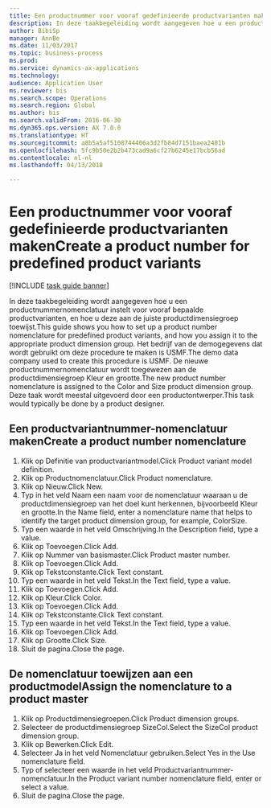 ```yaml
--- 
title: Een productnummer voor vooraf gedefinieerde productvarianten maken
description: In deze taakbegeleiding wordt aangegeven hoe u een productnummernomenclatuur instelt voor vooraf bepaalde productvarianten, en hoe u deze aan de juiste productdimensiegroep toewijst.
author: BibiSp
manager: AnnBe
ms.date: 11/03/2017
ms.topic: business-process
ms.prod: 
ms.service: dynamics-ax-applications
ms.technology: 
audience: Application User
ms.reviewer: bis
ms.search.scope: Operations
ms.search.region: Global
ms.author: bis
ms.search.validFrom: 2016-06-30
ms.dyn365.ops.version: AX 7.0.0
ms.translationtype: HT
ms.sourcegitcommit: a8b5a5af5108744406a3d2fb84d7151baea2481b
ms.openlocfilehash: 5fc9b50e2b2b473cad9a6cf27b6245e17bcb56ad
ms.contentlocale: nl-nl
ms.lasthandoff: 04/13/2018

---
```

# <a name="create-a-product-number-for-predefined-product-variants"></a><span data-ttu-id="71e13-103">Een productnummer voor vooraf gedefinieerde productvarianten maken</span><span class="sxs-lookup"><span data-stu-id="71e13-103">Create a product number for predefined product variants</span></span>

[!INCLUDE [task guide banner](../../includes/task-guide-banner.md)]

<span data-ttu-id="71e13-104">In deze taakbegeleiding wordt aangegeven hoe u een productnummernomenclatuur instelt voor vooraf bepaalde productvarianten, en hoe u deze aan de juiste productdimensiegroep toewijst.</span><span class="sxs-lookup"><span data-stu-id="71e13-104">This guide shows you how to set up a product number nomenclature for predefined product variants, and how you assign it to the appropriate product dimension group.</span></span> <span data-ttu-id="71e13-105">Het bedrijf van de demogegevens dat wordt gebruikt om deze procedure te maken is USMF.</span><span class="sxs-lookup"><span data-stu-id="71e13-105">The demo data company used to create this procedure is USMF.</span></span> <span data-ttu-id="71e13-106">De nieuwe productnummernomenclatuur wordt toegewezen aan de productdimensiegroep Kleur en grootte.</span><span class="sxs-lookup"><span data-stu-id="71e13-106">The new product number nomenclature is assigned to the Color and Size product dimension group.</span></span> <span data-ttu-id="71e13-107">Deze taak wordt meestal uitgevoerd door een productontwerper.</span><span class="sxs-lookup"><span data-stu-id="71e13-107">This task would typically be done by a product designer.</span></span>


## <a name="create-a-product-number-nomenclature"></a><span data-ttu-id="71e13-108">Een productvariantnummer-nomenclatuur maken</span><span class="sxs-lookup"><span data-stu-id="71e13-108">Create a product number nomenclature</span></span>
1. <span data-ttu-id="71e13-109">Klik op Definitie van productvariantmodel.</span><span class="sxs-lookup"><span data-stu-id="71e13-109">Click Product variant model definition.</span></span>
2. <span data-ttu-id="71e13-110">Klik op Productnomenclatuur.</span><span class="sxs-lookup"><span data-stu-id="71e13-110">Click Product nomenclature.</span></span>
3. <span data-ttu-id="71e13-111">Klik op Nieuw.</span><span class="sxs-lookup"><span data-stu-id="71e13-111">Click New.</span></span>
4. <span data-ttu-id="71e13-112">Typ in het veld Naam een naam voor de nomenclatuur waaraan u de productdimensiegroep van het doel kunt herkennen, bijvoorbeeld Kleur en grootte.</span><span class="sxs-lookup"><span data-stu-id="71e13-112">In the Name field, enter a nomenclature name that helps to identify the target product dimension group, for example, ColorSize.</span></span>
5. <span data-ttu-id="71e13-113">Typ een waarde in het veld Omschrijving.</span><span class="sxs-lookup"><span data-stu-id="71e13-113">In the Description field, type a value.</span></span>
6. <span data-ttu-id="71e13-114">Klik op Toevoegen.</span><span class="sxs-lookup"><span data-stu-id="71e13-114">Click Add.</span></span>
7. <span data-ttu-id="71e13-115">Klik op Nummer van basismaster.</span><span class="sxs-lookup"><span data-stu-id="71e13-115">Click Product master number.</span></span>
8. <span data-ttu-id="71e13-116">Klik op Toevoegen.</span><span class="sxs-lookup"><span data-stu-id="71e13-116">Click Add.</span></span>
9. <span data-ttu-id="71e13-117">Klik op Tekstconstante.</span><span class="sxs-lookup"><span data-stu-id="71e13-117">Click Text constant.</span></span>
10. <span data-ttu-id="71e13-118">Typ een waarde in het veld Tekst.</span><span class="sxs-lookup"><span data-stu-id="71e13-118">In the Text field, type a value.</span></span>
11. <span data-ttu-id="71e13-119">Klik op Toevoegen.</span><span class="sxs-lookup"><span data-stu-id="71e13-119">Click Add.</span></span>
12. <span data-ttu-id="71e13-120">Klik op Kleur.</span><span class="sxs-lookup"><span data-stu-id="71e13-120">Click Color.</span></span>
13. <span data-ttu-id="71e13-121">Klik op Toevoegen.</span><span class="sxs-lookup"><span data-stu-id="71e13-121">Click Add.</span></span>
14. <span data-ttu-id="71e13-122">Klik op Tekstconstante.</span><span class="sxs-lookup"><span data-stu-id="71e13-122">Click Text constant.</span></span>
15. <span data-ttu-id="71e13-123">Typ een waarde in het veld Tekst.</span><span class="sxs-lookup"><span data-stu-id="71e13-123">In the Text field, type a value.</span></span>
16. <span data-ttu-id="71e13-124">Klik op Toevoegen.</span><span class="sxs-lookup"><span data-stu-id="71e13-124">Click Add.</span></span>
17. <span data-ttu-id="71e13-125">Klik op Grootte.</span><span class="sxs-lookup"><span data-stu-id="71e13-125">Click Size.</span></span>
18. <span data-ttu-id="71e13-126">Sluit de pagina.</span><span class="sxs-lookup"><span data-stu-id="71e13-126">Close the page.</span></span>

## <a name="assign-the-nomenclature-to-a-product-master"></a><span data-ttu-id="71e13-127">De nomenclatuur toewijzen aan een productmodel</span><span class="sxs-lookup"><span data-stu-id="71e13-127">Assign the nomenclature to a product master</span></span>
1. <span data-ttu-id="71e13-128">Klik op Productdimensiegroepen.</span><span class="sxs-lookup"><span data-stu-id="71e13-128">Click Product dimension groups.</span></span>
2. <span data-ttu-id="71e13-129">Selecteer de productdimensiegroep SizeCol.</span><span class="sxs-lookup"><span data-stu-id="71e13-129">Select the SizeCol product dimension group.</span></span>
3. <span data-ttu-id="71e13-130">Klik op Bewerken.</span><span class="sxs-lookup"><span data-stu-id="71e13-130">Click Edit.</span></span>
4. <span data-ttu-id="71e13-131">Selecteer Ja in het veld Nomenclatuur gebruiken.</span><span class="sxs-lookup"><span data-stu-id="71e13-131">Select Yes in the Use nomenclature field.</span></span>
5. <span data-ttu-id="71e13-132">Typ of selecteer een waarde in het veld Productvariantnummer-nomenclatuur.</span><span class="sxs-lookup"><span data-stu-id="71e13-132">In the Product variant number nomenclature field, enter or select a value.</span></span>
6. <span data-ttu-id="71e13-133">Sluit de pagina.</span><span class="sxs-lookup"><span data-stu-id="71e13-133">Close the page.</span></span>


